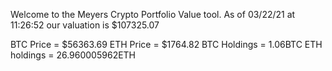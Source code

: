 Welcome to the Meyers Crypto Portfolio Value tool. 
As of 03/22/21 at 11:26:52 our valuation is $107325.07 

BTC Price = $56363.69
 ETH Price = $1764.82
BTC Holdings = 1.06BTC
 ETH holdings = 26.960005962ETH 
